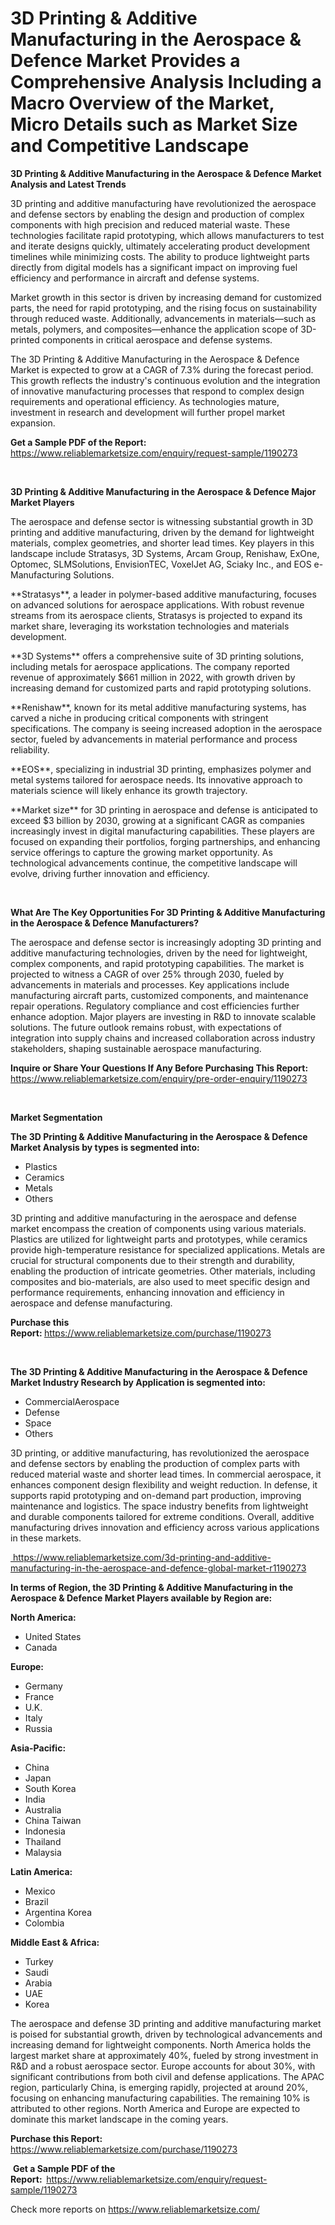 <p><h1>3D Printing & Additive Manufacturing in the Aerospace & Defence Market Provides a Comprehensive Analysis Including a Macro Overview of the Market, Micro Details such as Market Size and Competitive Landscape</h1></p><p><strong>3D Printing & Additive Manufacturing in the Aerospace & Defence Market Analysis and Latest Trends</strong></p>
<p><p>3D printing and additive manufacturing have revolutionized the aerospace and defense sectors by enabling the design and production of complex components with high precision and reduced material waste. These technologies facilitate rapid prototyping, which allows manufacturers to test and iterate designs quickly, ultimately accelerating product development timelines while minimizing costs. The ability to produce lightweight parts directly from digital models has a significant impact on improving fuel efficiency and performance in aircraft and defense systems.</p><p>Market growth in this sector is driven by increasing demand for customized parts, the need for rapid prototyping, and the rising focus on sustainability through reduced waste. Additionally, advancements in materials—such as metals, polymers, and composites—enhance the application scope of 3D-printed components in critical aerospace and defense systems. </p><p>The 3D Printing & Additive Manufacturing in the Aerospace & Defence Market is expected to grow at a CAGR of 7.3% during the forecast period. This growth reflects the industry's continuous evolution and the integration of innovative manufacturing processes that respond to complex design requirements and operational efficiency. As technologies mature, investment in research and development will further propel market expansion.</p></p>
<p><strong>Get a Sample PDF of the Report:&nbsp;</strong> <a href="https://www.reliablemarketsize.com/enquiry/request-sample/1190273?utm_campaign=3198&utm_medium=2&utm_source=Github&utm_content=ia&utm_term=30032025&utm_id=3d-printing-additive-manufacturing-in-the-aerospace-defence">https://www.reliablemarketsize.com/enquiry/request-sample/1190273</a></p>
<p>&nbsp;</p>
<p><strong>3D Printing & Additive Manufacturing in the Aerospace & Defence Major Market Players</strong></p>
<p><p>The aerospace and defense sector is witnessing substantial growth in 3D printing and additive manufacturing, driven by the demand for lightweight materials, complex geometries, and shorter lead times. Key players in this landscape include Stratasys, 3D Systems, Arcam Group, Renishaw, ExOne, Optomec, SLMSolutions, EnvisionTEC, VoxelJet AG, Sciaky Inc., and EOS e-Manufacturing Solutions.</p><p>**Stratasys**, a leader in polymer-based additive manufacturing, focuses on advanced solutions for aerospace applications. With robust revenue streams from its aerospace clients, Stratasys is projected to expand its market share, leveraging its workstation technologies and materials development.</p><p>**3D Systems** offers a comprehensive suite of 3D printing solutions, including metals for aerospace applications. The company reported revenue of approximately $661 million in 2022, with growth driven by increasing demand for customized parts and rapid prototyping solutions.</p><p>**Renishaw**, known for its metal additive manufacturing systems, has carved a niche in producing critical components with stringent specifications. The company is seeing increased adoption in the aerospace sector, fueled by advancements in material performance and process reliability.</p><p>**EOS**, specializing in industrial 3D printing, emphasizes polymer and metal systems tailored for aerospace needs. Its innovative approach to materials science will likely enhance its growth trajectory.</p><p>**Market size** for 3D printing in aerospace and defense is anticipated to exceed $3 billion by 2030, growing at a significant CAGR as companies increasingly invest in digital manufacturing capabilities. These players are focused on expanding their portfolios, forging partnerships, and enhancing service offerings to capture the growing market opportunity. As technological advancements continue, the competitive landscape will evolve, driving further innovation and efficiency.</p></p>
<p>&nbsp;</p>
<p><strong>What Are The Key Opportunities For 3D Printing & Additive Manufacturing in the Aerospace & Defence Manufacturers?</strong></p>
<p><p>The aerospace and defense sector is increasingly adopting 3D printing and additive manufacturing technologies, driven by the need for lightweight, complex components, and rapid prototyping capabilities. The market is projected to witness a CAGR of over 25% through 2030, fueled by advancements in materials and processes. Key applications include manufacturing aircraft parts, customized components, and maintenance repair operations. Regulatory compliance and cost efficiencies further enhance adoption. Major players are investing in R&D to innovate scalable solutions. The future outlook remains robust, with expectations of integration into supply chains and increased collaboration across industry stakeholders, shaping sustainable aerospace manufacturing.</p></p>
<p><strong>Inquire or Share Your Questions If Any Before Purchasing This Report:</strong> <a href="https://www.reliablemarketsize.com/enquiry/pre-order-enquiry/1190273?utm_campaign=3198&utm_medium=2&utm_source=Github&utm_content=ia&utm_term=30032025&utm_id=3d-printing-additive-manufacturing-in-the-aerospace-defence">https://www.reliablemarketsize.com/enquiry/pre-order-enquiry/1190273</a></p>
<p>&nbsp;</p>
<p><strong>Market Segmentation</strong></p>
<p><strong>The 3D Printing & Additive Manufacturing in the Aerospace & Defence Market Analysis by types is segmented into:</strong></p>
<p><ul><li>Plastics</li><li>Ceramics</li><li>Metals</li><li>Others</li></ul></p>
<p><p>3D printing and additive manufacturing in the aerospace and defense market encompass the creation of components using various materials. Plastics are utilized for lightweight parts and prototypes, while ceramics provide high-temperature resistance for specialized applications. Metals are crucial for structural components due to their strength and durability, enabling the production of intricate geometries. Other materials, including composites and bio-materials, are also used to meet specific design and performance requirements, enhancing innovation and efficiency in aerospace and defense manufacturing.</p></p>
<p><strong>Purchase this Report:&nbsp;</strong><a href="https://www.reliablemarketsize.com/purchase/1190273?utm_campaign=3198&utm_medium=2&utm_source=Github&utm_content=ia&utm_term=30032025&utm_id=3d-printing-additive-manufacturing-in-the-aerospace-defence">https://www.reliablemarketsize.com/purchase/1190273</a></p>
<p>&nbsp;</p>
<p><strong>The 3D Printing & Additive Manufacturing in the Aerospace & Defence Market Industry Research by Application is segmented into:</strong></p>
<p><ul><li>CommercialAerospace</li><li>Defense</li><li>Space</li><li>Others</li></ul></p>
<p><p>3D printing, or additive manufacturing, has revolutionized the aerospace and defense sectors by enabling the production of complex parts with reduced material waste and shorter lead times. In commercial aerospace, it enhances component design flexibility and weight reduction. In defense, it supports rapid prototyping and on-demand part production, improving maintenance and logistics. The space industry benefits from lightweight and durable components tailored for extreme conditions. Overall, additive manufacturing drives innovation and efficiency across various applications in these markets.</p></p>
<p><a href="https://www.reliablemarketsize.com/3d-printing-and-additive-manufacturing-in-the-aerospace-and-defence-global-market-r1190273?utm_campaign=3198&utm_medium=2&utm_source=Github&utm_content=ia&utm_term=30032025&utm_id=3d-printing-additive-manufacturing-in-the-aerospace-defence">&nbsp;https://www.reliablemarketsize.com/3d-printing-and-additive-manufacturing-in-the-aerospace-and-defence-global-market-r1190273</a></p>
<p><strong>In terms of Region, the 3D Printing & Additive Manufacturing in the Aerospace & Defence Market Players available by Region are:</strong></p>
<p>
    <p> <strong> North America: </strong>
        <ul>
            <li>United States</li>
            <li>Canada</li>
        </ul>
        </p> 
    <p> <strong> Europe: </strong>
        <ul>
            <li>Germany</li>
            <li>France</li>
            <li>U.K.</li>
            <li>Italy</li>
            <li>Russia</li>
        </ul>
        </p> 
    <p> <strong> Asia-Pacific: </strong>
        <ul>
            <li>China</li>
            <li>Japan</li>
            <li>South Korea</li>
            <li>India</li>
            <li>Australia</li>
            <li>China Taiwan</li>
            <li>Indonesia</li>
            <li>Thailand</li>
            <li>Malaysia</li>
        </ul>
        </p> 
    <p> <strong> Latin America: </strong>
        <ul>
            <li>Mexico</li>
            <li>Brazil</li>
            <li>Argentina Korea</li>
            <li>Colombia</li>
        </ul>
        </p> 
    <p> <strong> Middle East & Africa: </strong>
        <ul>
            <li>Turkey</li>
            <li>Saudi</li>
            <li>Arabia</li>
            <li>UAE</li>
            <li>Korea</li>
        </ul>
    </p>
    </p>
<p><p>The aerospace and defense 3D printing and additive manufacturing market is poised for substantial growth, driven by technological advancements and increasing demand for lightweight components. North America holds the largest market share at approximately 40%, fueled by strong investment in R&D and a robust aerospace sector. Europe accounts for about 30%, with significant contributions from both civil and defense applications. The APAC region, particularly China, is emerging rapidly, projected at around 20%, focusing on enhancing manufacturing capabilities. The remaining 10% is attributed to other regions. North America and Europe are expected to dominate this market landscape in the coming years.</p></p>
<p><strong>Purchase this Report: </strong><a href="https://www.reliablemarketsize.com/purchase/1190273?utm_campaign=3198&utm_medium=2&utm_source=Github&utm_content=ia&utm_term=30032025&utm_id=3d-printing-additive-manufacturing-in-the-aerospace-defence">https://www.reliablemarketsize.com/purchase/1190273</a></p>
<p>&nbsp;<strong>Get a Sample PDF of the Report:&nbsp;&nbsp;</strong><a href="https://www.reliablemarketsize.com/enquiry/request-sample/1190273?utm_campaign=3198&utm_medium=2&utm_source=Github&utm_content=ia&utm_term=30032025&utm_id=3d-printing-additive-manufacturing-in-the-aerospace-defence">https://www.reliablemarketsize.com/enquiry/request-sample/1190273</a></p>
<p><strong></strong></p>
<p>Check more reports on <a href="https://www.reliablemarketsize.com/?utm_campaign=3198&utm_medium=2&utm_source=Github&utm_content=ia&utm_term=30032025&utm_id=3d-printing-additive-manufacturing-in-the-aerospace-defence">https://www.reliablemarketsize.com/</a></p>